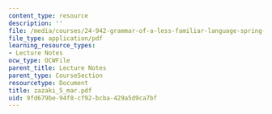 ```yaml
---
content_type: resource
description: ''
file: /media/courses/24-942-grammar-of-a-less-familiar-language-spring-2003/9fd679be94f8cf92bcba429a5d9ca7bf_zazaki_5_mar.pdf
file_type: application/pdf
learning_resource_types:
- Lecture Notes
ocw_type: OCWFile
parent_title: Lecture Notes
parent_type: CourseSection
resourcetype: Document
title: zazaki_5_mar.pdf
uid: 9fd679be-94f8-cf92-bcba-429a5d9ca7bf
---
```


